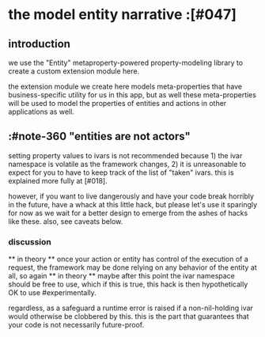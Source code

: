 # the model entity narrative :[#047]

## introduction

we use the "Entity" metaproperty-powered property-modeling library to
create a custom extension module here.

the extension module we create here models meta-properties that have
business-specific utility for us in this app, but as well these
meta-properties will be used to model the properties of entities and
actions in other applications as well.




## :#note-360  "entities are not actors"

setting property values to ivars is not recommended because 1) the ivar
namespace is volatile as the framework changes, 2) it is unreasonable to
expect for you to have to keep track of the list of "taken" ivars. this
is explained more fully at [#018].

however, if you want to live dangerously and have your code break horribly
in the future, have a whack at this little hack, but please let's use
it sparingly for now as we wait for a better design to emerge from the
ashes of hacks like these. also, see caveats below.


### discussion

** in theory ** once your action or entity has control of the execution of
a request, the framework may be done relying on any behavior of the entity
at all, so again ** in theory ** maybe after this point the ivar
namespace should be free to use, which if this is true, this hack is
then hypothetically OK to use #experimentally.

regardless, as a safeguard a runtime error is raised if a non-nil-holding
ivar would otherwise be clobbered by this. this is the part that
guarantees that your code is not necessarily future-proof.
